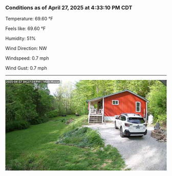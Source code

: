 ### Conditions as of April 27, 2025 at 4:33:10 PM CDT 

Temperature: 69.60 &deg;F

Feels like: 69.60 &deg;F

Humidity: 51%

Wind Direction: NW

Windspeed: 0.7 mph

Wind Gust: 0.7 mph

---

<img src="./images/latest.jpeg"/>

